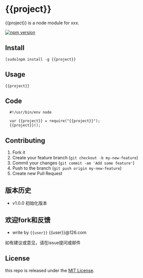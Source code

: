 # {{project}}

{{project}} is a node module for xxx.

[![npm version](https://badge.fury.io/js/{{project}}.svg)](http://badge.fury.io/js/{{project}})

## Install

    [sudo]npm install -g {{project}}

## Usage 

```
{{project}}
```

## Code

```
  #!/usr/bin/env node

  var {{project}} = require("{{project}}");
  {{project}}();
```

## Contributing

1. Fork it
2. Create your feature branch (`git checkout -b my-new-feature`)
3. Commit your changes (`git commit -am 'Add some feature'`)
4. Push to the branch (`git push origin my-new-feature`)
5. Create new Pull Request

## 版本历史

- v1.0.0 初始化版本

## 欢迎fork和反馈

- write by `{{user}}` {{user}}@126.com

如有建议或意见，请在issue提问或邮件

## License

this repo is released under the [MIT
License](http://www.opensource.org/licenses/MIT).
